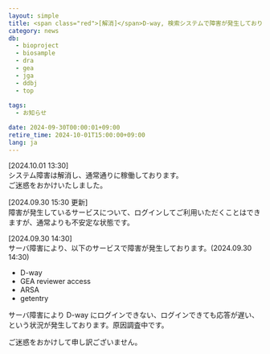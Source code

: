 ```yaml
---
layout: simple
title: <span class="red">[解消]</span>D-way, 検索システムで障害が発生しております</span>
category: news
db:
  - bioproject
  - biosample
  - dra
  - gea
  - jga
  - ddbj
  - top
  
tags:
  - お知らせ

date: 2024-09-30T00:00:01+09:00
retire_time: 2024-10-01T15:00:00+09:00
lang: ja
---
```


[2024.10.01 13:30]    
システム障害は解消し、通常通りに稼働しております。     
ご迷惑をおかけいたしました。


[2024.09.30 15:30 更新]    
障害が発生しているサービスについて、ログインしてご利用いただくことはできますが、通常よりも不安定な状態です。

[2024.09.30 14:30]    
サーバ障害により、以下のサービスで障害が発生しております。(2024.09.30 14:30)
- D-way
- GEA reviewer access
- ARSA
- getentry

サーバ障害により D-way にログインできない、ログインできても応答が遅い、という状況が発生しております。原因調査中です。

ご迷惑をおかけして申し訳ございません。